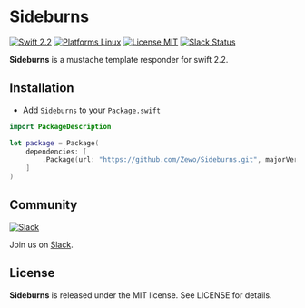 Sideburns
=========

[![Swift 2.2](https://img.shields.io/badge/Swift-2.2-orange.svg?style=flat)](https://swift.org)
[![Platforms Linux](https://img.shields.io/badge/Platforms-Linux-lightgray.svg?style=flat)](https://swift.org)
[![License MIT](https://img.shields.io/badge/License-MIT-blue.svg?style=flat)](https://tldrlegal.com/license/mit-license)
[![Slack Status](http://slack.zewo.io/badge.svg)](http://slack.zewo.io)

**Sideburns** is a mustache template responder for swift 2.2.

## Installation

- Add `Sideburns` to your `Package.swift`

```swift
import PackageDescription

let package = Package(
	dependencies: [
		.Package(url: "https://github.com/Zewo/Sideburns.git", majorVersion: 0, minor: 1)
	]
)
```

## Community

[![Slack](http://s13.postimg.org/ybwy92ktf/Slack.png)](http://slack.zewo.io)

Join us on [Slack](http://slack.zewo.io).

License
-------

**Sideburns** is released under the MIT license. See LICENSE for details.